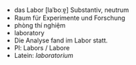 - das Labor [laˈboːɐ̯] Substantiv, neutrum  
- Raum für Experimente und Forschung  
- phòng thí nghiệm  
- laboratory  
- Die Analyse fand im Labor statt.  
- Pl: Labors / Labore  
- Latein: *laboratorium*